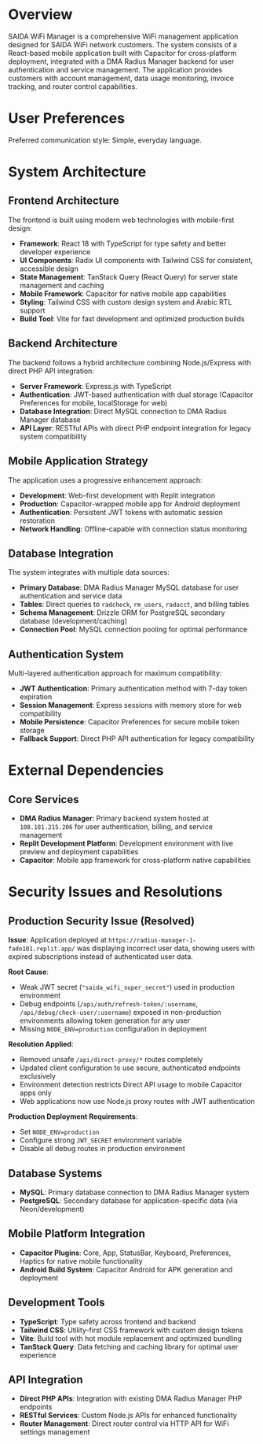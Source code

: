 # Overview

SAIDA WiFi Manager is a comprehensive WiFi management application designed for SAIDA WiFi network customers. The system consists of a React-based mobile application built with Capacitor for cross-platform deployment, integrated with a DMA Radius Manager backend for user authentication and service management. The application provides customers with account management, data usage monitoring, invoice tracking, and router control capabilities.

# User Preferences

Preferred communication style: Simple, everyday language.

# System Architecture

## Frontend Architecture

The frontend is built using modern web technologies with mobile-first design:

- **Framework**: React 18 with TypeScript for type safety and better developer experience
- **UI Components**: Radix UI components with Tailwind CSS for consistent, accessible design
- **State Management**: TanStack Query (React Query) for server state management and caching
- **Mobile Framework**: Capacitor for native mobile app capabilities
- **Styling**: Tailwind CSS with custom design system and Arabic RTL support
- **Build Tool**: Vite for fast development and optimized production builds

## Backend Architecture

The backend follows a hybrid architecture combining Node.js/Express with direct PHP API integration:

- **Server Framework**: Express.js with TypeScript
- **Authentication**: JWT-based authentication with dual storage (Capacitor Preferences for mobile, localStorage for web)
- **Database Integration**: Direct MySQL connection to DMA Radius Manager database
- **API Layer**: RESTful APIs with direct PHP endpoint integration for legacy system compatibility

## Mobile Application Strategy

The application uses a progressive enhancement approach:

- **Development**: Web-first development with Replit integration
- **Production**: Capacitor-wrapped mobile app for Android deployment
- **Authentication**: Persistent JWT tokens with automatic session restoration
- **Network Handling**: Offline-capable with connection status monitoring

## Database Integration

The system integrates with multiple data sources:

- **Primary Database**: DMA Radius Manager MySQL database for user authentication and service data
- **Tables**: Direct queries to `radcheck`, `rm_users`, `radacct`, and billing tables
- **Schema Management**: Drizzle ORM for PostgreSQL secondary database (development/caching)
- **Connection Pool**: MySQL connection pooling for optimal performance

## Authentication System

Multi-layered authentication approach for maximum compatibility:

- **JWT Authentication**: Primary authentication method with 7-day token expiration
- **Session Management**: Express sessions with memory store for web compatibility
- **Mobile Persistence**: Capacitor Preferences for secure mobile token storage
- **Fallback Support**: Direct PHP API authentication for legacy compatibility

# External Dependencies

## Core Services

- **DMA Radius Manager**: Primary backend system hosted at `108.181.215.206` for user authentication, billing, and service management
- **Replit Development Platform**: Development environment with live preview and deployment capabilities
- **Capacitor**: Mobile app framework for cross-platform native capabilities

# Security Issues and Resolutions

## Production Security Issue (Resolved)

**Issue**: Application deployed at `https://radius-manager-1-fado101.replit.app/` was displaying incorrect user data, showing users with expired subscriptions instead of authenticated user data.

**Root Cause**: 
- Weak JWT secret (`"saida_wifi_super_secret"`) used in production environment
- Debug endpoints (`/api/auth/refresh-token/:username`, `/api/debug/check-user/:username`) exposed in non-production environments allowing token generation for any user
- Missing `NODE_ENV=production` configuration in deployment

**Resolution Applied**:
- Removed unsafe `/api/direct-proxy/*` routes completely
- Updated client configuration to use secure, authenticated endpoints exclusively
- Environment detection restricts Direct API usage to mobile Capacitor apps only
- Web applications now use Node.js proxy routes with JWT authentication

**Production Deployment Requirements**:
- Set `NODE_ENV=production` 
- Configure strong `JWT_SECRET` environment variable
- Disable all debug routes in production environment

## Database Systems

- **MySQL**: Primary database connection to DMA Radius Manager system
- **PostgreSQL**: Secondary database for application-specific data (via Neon/development)

## Mobile Platform Integration

- **Capacitor Plugins**: Core, App, StatusBar, Keyboard, Preferences, Haptics for native mobile functionality
- **Android Build System**: Capacitor Android for APK generation and deployment

## Development Tools

- **TypeScript**: Type safety across frontend and backend
- **Tailwind CSS**: Utility-first CSS framework with custom design tokens
- **Vite**: Build tool with hot module replacement and optimized bundling
- **TanStack Query**: Data fetching and caching library for optimal user experience

## API Integration

- **Direct PHP APIs**: Integration with existing DMA Radius Manager PHP endpoints
- **RESTful Services**: Custom Node.js APIs for enhanced functionality
- **Router Management**: Direct router control via HTTP API for WiFi settings management